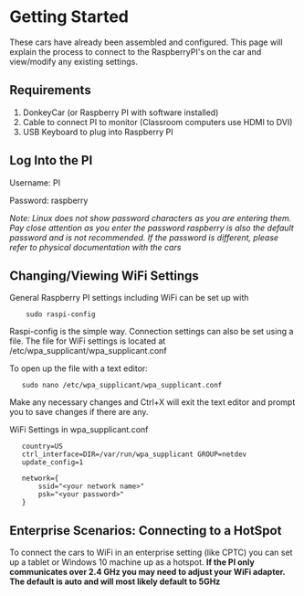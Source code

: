 # Getting Started

These cars have already been assembled and configured. This page will explain the process to connect to the RaspberryPI's on the car and view/modify any existing settings.

## Requirements
1. DonkeyCar (or Raspberry PI with software installed)
2. Cable to connect PI to monitor (Classroom computers use HDMI to DVI)
3. USB Keyboard to plug into Raspberry PI

## Log Into the PI
Username: PI

Password: raspberry

*Note: Linux does not show password characters as you are entering them. Pay close attention as you enter the password
raspberry is also the default password and is not recommended. If the password is different, please refer to physical documentation with the cars*

## Changing/Viewing WiFi Settings

General Raspberry PI settings including WiFi can be set up with

```
    sudo raspi-config
```

Raspi-config is the simple way. Connection settings can also be set using a file. The file for WiFi settings is located at
 /etc/wpa_supplicant/wpa_supplicant.conf

To open up the file with a text editor:
 ```
    sudo nano /etc/wpa_supplicant/wpa_supplicant.conf
 ```

 Make any necessary changes and Ctrl+X will exit the text editor and prompt you to save changes if there are any.

 WiFi Settings in wpa_supplicant.conf
 ```
    country=US
    ctrl_interface=DIR=/var/run/wpa_supplicant GROUP=netdev
    update_config=1

    network={
        ssid="<your network name>"
        psk="<your password>"
    }
```

## Enterprise Scenarios: Connecting to a HotSpot
To connect the cars to WiFi in an enterprise setting (like CPTC) you can set up a tablet or Windows 10 machine up as a hotspot. **If the PI only communicates over 2.4 GHz you may need to adjust your WiFi adapter. The default is auto and will most likely default to 5GHz**